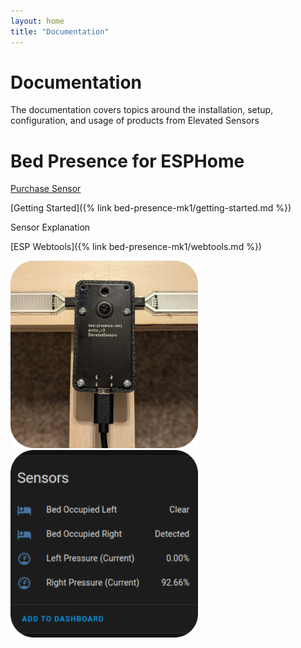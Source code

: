 ```yaml
---
layout: home
title: "Documentation"
---
```


# Documentation

The documentation covers topics around the installation, setup, configuration, and usage of products from Elevated Sensors

# Bed Presence for ESPHome

[Purchase Sensor](https://www.elevatedsensors.com/store/p/bed-presence-for-esphome)

[Getting Started]({% link bed-presence-mk1/getting-started.md %})

Sensor Explanation

[ESP Webtools]({% link bed-presence-mk1/webtools.md %})

<img src="/assets/images/bed-presence.png" width="300">
<img src="/assets/images/sensors.png" width="300">
